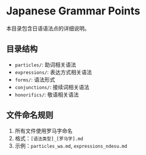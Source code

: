 # Japanese Grammar Points

本目录包含日语语法点的详细说明。

## 目录结构

- `particles/`: 助词相关语法
- `expressions/`: 表达方式相关语法
- `forms/`: 语法形式
- `conjunctions/`: 接续词相关语法
- `honorifics/`: 敬语相关语法

## 文件命名规则

1. 所有文件使用罗马字命名
2. 格式：`[语法类型]_[罗马字].md`
3. 示例：`particles_wa.md`, `expressions_ndesu.md`